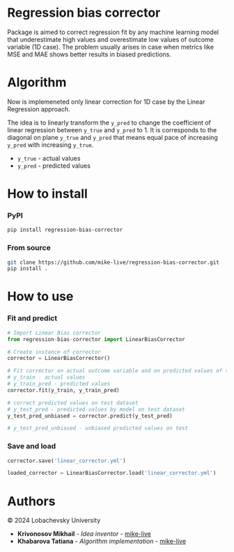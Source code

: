 # Regression bias corrector

Package is aimed to correct regression fit by any machine learning model that underestimate high values and overestimate low values of outcome variable (1D case). The problem usually arises in case when metrics like MSE and MAE shows better results in biased predictions.

# Algorithm

Now is implemeneted only linear correction for 1D case by the Linear Regression approach.

The idea is to linearly transform the `y_pred` to change the coefficient of linear regression between `y_true` and `y_pred` to 1. It is corresponds to the diagonal on plane `y_true` and `y_pred` that means equal pace of increasing `y_pred` with increasing `y_true`. 
- `y_true` - actual values
- `y_pred` - predicted values


# How to install

### PyPI
```bash
pip install regression-bias-corrector
```

### From source
```bash
git clone https://github.com/mike-live/regression-bias-corrector.git
pip install .
```

# How to use

### Fit and predict
```python
# Import Linear Bias corrector
from regression-bias-corrector import LinearBiasCorrector

# Create instance of corrector
corrector = LinearBiasCorrector()

# Fit corrector on actual outcome variable and on predicted values of the model for train dataset
# y_train - actual values
# y_train_pred - predicted values
corrector.fit(y_train, y_train_pred)

# correct predicted values on test dataset
# y_test_pred - predicted values by model on test dataset
y_test_pred_unbiased = corrector.predict(y_test_pred)

# y_test_pred_unbiased - unbiased predicted values on test
```

### Save and load

```python
corrector.save('linear_corrector.yml')

loaded_corrector = LinearBiasCorrector.load('linear_corrector.yml')
```

# Authors
&copy; 2024 Lobachevsky University

* **Krivonosov Mikhail** - *Idea inventor* - [mike-live](https://github.com/mike-live)
* **Khabarova Tatiana** - *Algorithm implementation* - [mike-live](https://github.com/enot9910)
